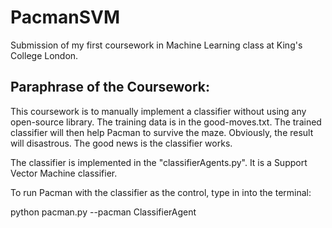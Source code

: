 # PacmanSVM
Submission of my first coursework in Machine Learning class at King's College London.

## Paraphrase of the Coursework:

This coursework is to manually implement a classifier without using any open-source library. The training data is in the good-moves.txt.
The trained classifier will then help Pacman to survive the maze. Obviously, the result will disastrous. The good news is the classifier
works. 

The classifier is implemented in the "classifierAgents.py". It is a Support Vector Machine classifier.

To run Pacman with the classifier as the control, type in into the terminal:

python pacman.py --pacman ClassifierAgent


